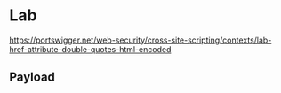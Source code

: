 # Lab

https://portswigger.net/web-security/cross-site-scripting/contexts/lab-href-attribute-double-quotes-html-encoded

## Payload

